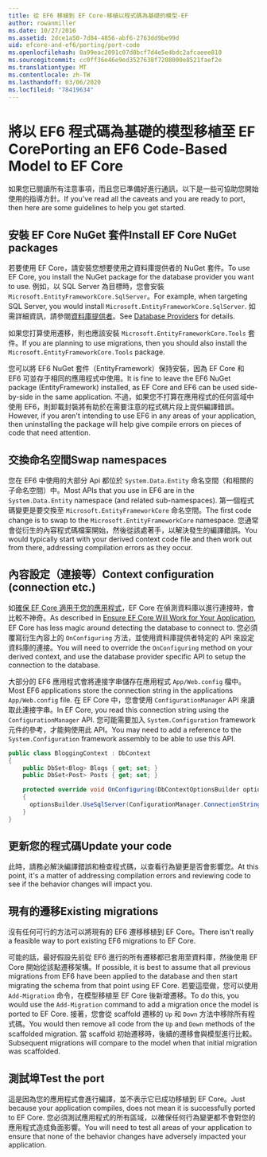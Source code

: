 ```yaml
---
title: 從 EF6 移植到 EF Core-移植以程式碼為基礎的模型-EF
author: rowanmiller
ms.date: 10/27/2016
ms.assetid: 2dce1a50-7d84-4856-abf6-2763dd9be99d
uid: efcore-and-ef6/porting/port-code
ms.openlocfilehash: 0a99eac2091c07d8bcf7d4e5e4bdc2afcaeee810
ms.sourcegitcommit: cc0ff36e46e9ed3527638f7208000e8521faef2e
ms.translationtype: MT
ms.contentlocale: zh-TW
ms.lasthandoff: 03/06/2020
ms.locfileid: "78419634"
---
```

# <a name="porting-an-ef6-code-based-model-to-ef-core"></a><span data-ttu-id="29c8d-102">將以 EF6 程式碼為基礎的模型移植至 EF Core</span><span class="sxs-lookup"><span data-stu-id="29c8d-102">Porting an EF6 Code-Based Model to EF Core</span></span>

<span data-ttu-id="29c8d-103">如果您已閱讀所有注意事項，而且您已準備好進行通訊，以下是一些可協助您開始使用的指導方針。</span><span class="sxs-lookup"><span data-stu-id="29c8d-103">If you've read all the caveats and you are ready to port, then here are some guidelines to help you get started.</span></span>

## <a name="install-ef-core-nuget-packages"></a><span data-ttu-id="29c8d-104">安裝 EF Core NuGet 套件</span><span class="sxs-lookup"><span data-stu-id="29c8d-104">Install EF Core NuGet packages</span></span>

<span data-ttu-id="29c8d-105">若要使用 EF Core，請安裝您想要使用之資料庫提供者的 NuGet 套件。</span><span class="sxs-lookup"><span data-stu-id="29c8d-105">To use EF Core, you install the NuGet package for the database provider you want to use.</span></span> <span data-ttu-id="29c8d-106">例如，以 SQL Server 為目標時，您會安裝 `Microsoft.EntityFrameworkCore.SqlServer`。</span><span class="sxs-lookup"><span data-stu-id="29c8d-106">For example, when targeting SQL Server, you would install `Microsoft.EntityFrameworkCore.SqlServer`.</span></span> <span data-ttu-id="29c8d-107">如需詳細資訊，請參閱[資料庫提供者](../../core/providers/index.md)。</span><span class="sxs-lookup"><span data-stu-id="29c8d-107">See [Database Providers](../../core/providers/index.md) for details.</span></span>

<span data-ttu-id="29c8d-108">如果您打算使用遷移，則也應該安裝 `Microsoft.EntityFrameworkCore.Tools` 套件。</span><span class="sxs-lookup"><span data-stu-id="29c8d-108">If you are planning to use migrations, then you should also install the `Microsoft.EntityFrameworkCore.Tools` package.</span></span>

<span data-ttu-id="29c8d-109">您可以將 EF6 NuGet 套件（EntityFramework）保持安裝，因為 EF Core 和 EF6 可並存于相同的應用程式中使用。</span><span class="sxs-lookup"><span data-stu-id="29c8d-109">It is fine to leave the EF6 NuGet package (EntityFramework) installed, as EF Core and EF6 can be used side-by-side in the same application.</span></span> <span data-ttu-id="29c8d-110">不過，如果您不打算在應用程式的任何區域中使用 EF6，則卸載封裝將有助於在需要注意的程式碼片段上提供編譯錯誤。</span><span class="sxs-lookup"><span data-stu-id="29c8d-110">However, if you aren't intending to use EF6 in any areas of your application, then uninstalling the package will help give compile errors on pieces of code that need attention.</span></span>

## <a name="swap-namespaces"></a><span data-ttu-id="29c8d-111">交換命名空間</span><span class="sxs-lookup"><span data-stu-id="29c8d-111">Swap namespaces</span></span>

<span data-ttu-id="29c8d-112">您在 EF6 中使用的大部分 Api 都位於 `System.Data.Entity` 命名空間（和相關的子命名空間）中。</span><span class="sxs-lookup"><span data-stu-id="29c8d-112">Most APIs that you use in EF6 are in the `System.Data.Entity` namespace (and related sub-namespaces).</span></span> <span data-ttu-id="29c8d-113">第一個程式碼變更是要交換至 `Microsoft.EntityFrameworkCore` 命名空間。</span><span class="sxs-lookup"><span data-stu-id="29c8d-113">The first code change is to swap to the `Microsoft.EntityFrameworkCore` namespace.</span></span> <span data-ttu-id="29c8d-114">您通常會從衍生的內容程式碼檔案開始，然後從該處著手，以解決發生的編譯錯誤。</span><span class="sxs-lookup"><span data-stu-id="29c8d-114">You would typically start with your derived context code file and then work out from there, addressing compilation errors as they occur.</span></span>

## <a name="context-configuration-connection-etc"></a><span data-ttu-id="29c8d-115">內容設定（連接等）</span><span class="sxs-lookup"><span data-stu-id="29c8d-115">Context configuration (connection etc.)</span></span>

<span data-ttu-id="29c8d-116">如[確保 EF Core 適用于您的應用程式](ensure-requirements.md)，EF Core 在偵測資料庫以進行連接時，會比較不神奇。</span><span class="sxs-lookup"><span data-stu-id="29c8d-116">As described in [Ensure EF Core Will Work for Your Application](ensure-requirements.md), EF Core has less magic around detecting the database to connect to.</span></span> <span data-ttu-id="29c8d-117">您必須覆寫衍生內容上的 `OnConfiguring` 方法，並使用資料庫提供者特定的 API 來設定資料庫的連接。</span><span class="sxs-lookup"><span data-stu-id="29c8d-117">You will need to override the `OnConfiguring` method on your derived context, and use the database provider specific API to setup the connection to the database.</span></span>

<span data-ttu-id="29c8d-118">大部分的 EF6 應用程式會將連接字串儲存在應用程式 `App/Web.config` 檔中。</span><span class="sxs-lookup"><span data-stu-id="29c8d-118">Most EF6 applications store the connection string in the applications `App/Web.config` file.</span></span> <span data-ttu-id="29c8d-119">在 EF Core 中，您會使用 `ConfigurationManager` API 來讀取此連接字串。</span><span class="sxs-lookup"><span data-stu-id="29c8d-119">In EF Core, you read this connection string using the `ConfigurationManager` API.</span></span> <span data-ttu-id="29c8d-120">您可能需要加入 `System.Configuration` framework 元件的參考，才能夠使用此 API。</span><span class="sxs-lookup"><span data-stu-id="29c8d-120">You may need to add a reference to the `System.Configuration` framework assembly to be able to use this API.</span></span>

``` csharp
public class BloggingContext : DbContext
{
    public DbSet<Blog> Blogs { get; set; }
    public DbSet<Post> Posts { get; set; }

    protected override void OnConfiguring(DbContextOptionsBuilder optionsBuilder)
    {
      optionsBuilder.UseSqlServer(ConfigurationManager.ConnectionStrings["BloggingDatabase"].ConnectionString);
    }
}
```

## <a name="update-your-code"></a><span data-ttu-id="29c8d-121">更新您的程式碼</span><span class="sxs-lookup"><span data-stu-id="29c8d-121">Update your code</span></span>

<span data-ttu-id="29c8d-122">此時，請務必解決編譯錯誤和檢查程式碼，以查看行為變更是否會影響您。</span><span class="sxs-lookup"><span data-stu-id="29c8d-122">At this point, it's a matter of addressing compilation errors and reviewing code to see if the behavior changes will impact you.</span></span>

## <a name="existing-migrations"></a><span data-ttu-id="29c8d-123">現有的遷移</span><span class="sxs-lookup"><span data-stu-id="29c8d-123">Existing migrations</span></span>

<span data-ttu-id="29c8d-124">沒有任何可行的方法可以將現有的 EF6 遷移移植到 EF Core。</span><span class="sxs-lookup"><span data-stu-id="29c8d-124">There isn't really a feasible way to port existing EF6 migrations to EF Core.</span></span>

<span data-ttu-id="29c8d-125">可能的話，最好假設先前從 EF6 進行的所有遷移都已套用至資料庫，然後使用 EF Core 開始從該點遷移架構。</span><span class="sxs-lookup"><span data-stu-id="29c8d-125">If possible, it is best to assume that all previous migrations from EF6 have been applied to the database and then start migrating the schema from that point using EF Core.</span></span> <span data-ttu-id="29c8d-126">若要這麼做，您可以使用 `Add-Migration` 命令，在模型移植至 EF Core 後新增遷移。</span><span class="sxs-lookup"><span data-stu-id="29c8d-126">To do this, you would use the `Add-Migration` command to add a migration once the model is ported to EF Core.</span></span> <span data-ttu-id="29c8d-127">接著，您會從 scaffold 遷移的 `Up` 和 `Down` 方法中移除所有程式碼。</span><span class="sxs-lookup"><span data-stu-id="29c8d-127">You would then remove all code from the `Up` and `Down` methods of the scaffolded migration.</span></span> <span data-ttu-id="29c8d-128">當 scaffold 初始遷移時，後續的遷移會與模型進行比較。</span><span class="sxs-lookup"><span data-stu-id="29c8d-128">Subsequent migrations will compare to the model when that initial migration was scaffolded.</span></span>

## <a name="test-the-port"></a><span data-ttu-id="29c8d-129">測試埠</span><span class="sxs-lookup"><span data-stu-id="29c8d-129">Test the port</span></span>

<span data-ttu-id="29c8d-130">這是因為您的應用程式會進行編譯，並不表示它已成功移植到 EF Core。</span><span class="sxs-lookup"><span data-stu-id="29c8d-130">Just because your application compiles, does not mean it is successfully ported to EF Core.</span></span> <span data-ttu-id="29c8d-131">您必須測試應用程式的所有區域，以確保任何行為變更都不會對您的應用程式造成負面影響。</span><span class="sxs-lookup"><span data-stu-id="29c8d-131">You will need to test all areas of your application to ensure that none of the behavior changes have adversely impacted your application.</span></span>
